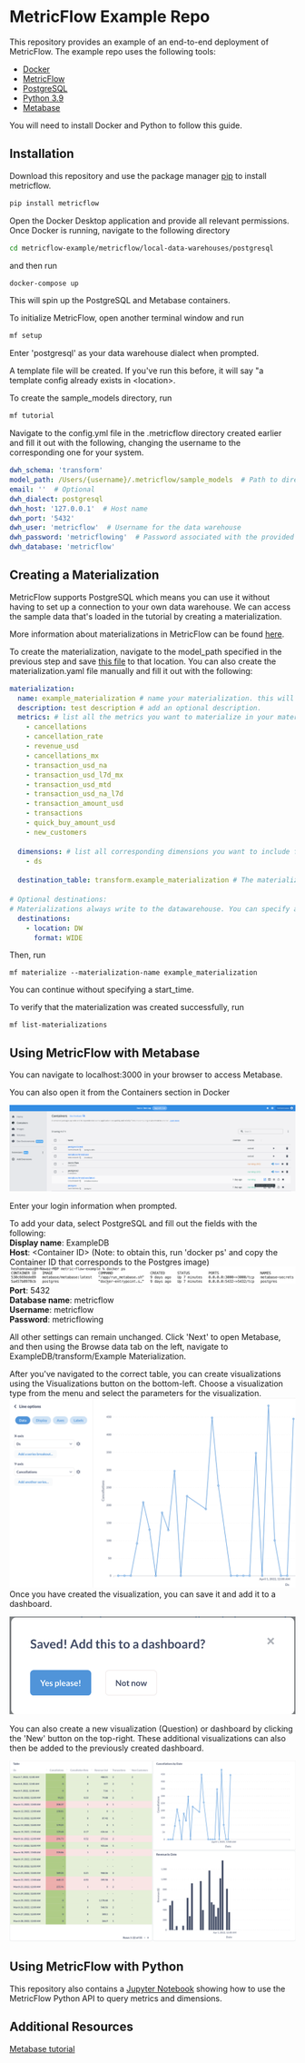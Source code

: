 # MetricFlow Example Repo

This repository provides an example of an end-to-end deployment of MetricFlow. The example repo uses the following tools:

* [Docker](https://www.docker.com/products/docker-desktop/)
* [MetricFlow](https://github.com/transform-data/metricflow)
* [PostgreSQL](https://www.postgresql.org/download/)
* [Python 3.9](https://www.python.org/downloads/)
* [Metabase](https://www.metabase.com/docs/latest/operations-guide/running-metabase-on-docker.html)

You will need to install Docker and Python to follow this guide.

## Installation

Download this repository and use the package manager [pip](https://pip.pypa.io/en/stable/) to install metricflow.

```bash
pip install metricflow
```

Open the Docker Desktop application and provide all relevant permissions. Once Docker is running, navigate to the following directory
```bash
cd metricflow-example/metricflow/local-data-warehouses/postgresql
```
and then run
```bash
docker-compose up
```
This will spin up the PostgreSQL and Metabase containers.

To initialize MetricFlow, open another terminal window and run 
```bash
mf setup
```

Enter 'postgresql' as your data warehouse dialect when prompted. 

A template file will be created. If you've run this before, it will say "a template config already exists in \<location>. 

To create the sample_models directory, run 
```bash
mf tutorial
```

Navigate to the config.yml file in the .metricflow directory created earlier and fill it out with the following, changing the username to the corresponding one for your system.
```yml
dwh_schema: 'transform'
model_path: /Users/{username}/.metricflow/sample_models  # Path to directory containing defined models (Leave until after DWH setup). Specify the username for your system
email: ''  # Optional
dwh_dialect: postgresql
dwh_host: '127.0.0.1'  # Host name
dwh_port: '5432'
dwh_user: 'metricflow'  # Username for the data warehouse
dwh_password: 'metricflowing'  # Password associated with the provided user
dwh_database: 'metricflow'
```

## Creating a Materialization

MetricFlow supports PostgreSQL which means you can use it without having to set up a connection to your own data warehouse. We can access the sample data that's loaded in the tutorial by creating a materialization. 

More information about materializations in MetricFlow can be found [here](https://docs.transform.co/docs/metricflow/reference/materializations/#what-are-materializations-in-metricflow).

To create the materialization, navigate to the model_path specified in the previous step and save [this file](https://drive.google.com/file/d/1hVJUSauvap91Ihe18qqR7xi0YEfWmOfq/view?usp=sharing) to that location. You can also create the materialization.yaml file manually and fill it out with the following:
```yml
materialization:
  name: example_materialization # name your materialization. this will be the table name written in your data warehouse.
  description: test description # add an optional description.
  metrics: # list all the metrics you want to materialize in your materialization. all metrics must be defined in your model.
    - cancellations
    - cancellation_rate
    - revenue_usd
    - cancellations_mx
    - transaction_usd_na
    - transaction_usd_l7d_mx
    - transaction_usd_mtd
    - transaction_usd_na_l7d
    - transaction_amount_usd
    - transactions
    - quick_buy_amount_usd
    - new_customers

  dimensions: # list all corresponding dimensions you want to include for these metrics. these must all be defined in your data sources. these dimensions must be shared across all metrics in your materialization.
    - ds

  destination_table: transform.example_materialization # The materialization will be written to this destination.

# Optional destinations:
# Materializations always write to the datawarehouse. You can specify additional optional destinations. Check the documentation for a complete list of destinations.
  destinations:
    - location: DW
      format: WIDE

 ```

Then, run
```
mf materialize --materialization-name example_materialization
```

You can continue without specifying a start_time.

To verify that the materialization was created successfully, run 
```
mf list-materializations
``` 


## Using MetricFlow with Metabase
You can navigate to localhost:3000 in your browser to access Metabase.

You can also open it from the Containers section in Docker

![](assets/open_in_browser.png)

Enter your login information when prompted. 

To add your data, select PostgreSQL and fill out the fields with the following:\
**Display name**: ExampleDB\
**Host**: \<Container ID> 
(Note: to obtain this, run 'docker ps' and copy the Container ID that corresponds to the Postgres image)![](assets/container_id.png)\
**Port**: 5432\
**Database name**: metricflow\
**Username**: metricflow\
**Password**: metricflowing

All other settings can remain unchanged. Click 'Next' to open Metabase, and then using the Browse data tab on the left, navigate to ExampleDB/transform/Example Materialization.

After you've navigated to the correct table, you can create visualizations using the Visualizations button on the bottom-left. Choose a visualization type from the menu and select the parameters for the visualization.
![](assets/parameters.png)
Once you have created the visualization, you can save it and add it to a dashboard. 

![](assets/save.png)

You can also create a new visualization (Question) or dashboard by clicking the 'New' button on the top-right. These additional visualizations can also then be added to the previously created dashboard.


![](assets/dashboard.png)

## Using MetricFlow with Python
This repository also contains a [Jupyter Notebook](Python/python_notebook.ipynb) showing how to use the MetricFlow Python API to query metrics and dimensions. 

## Additional Resources
[Metabase tutorial](https://www.metabase.com/learn/getting-started/getting-started.html)